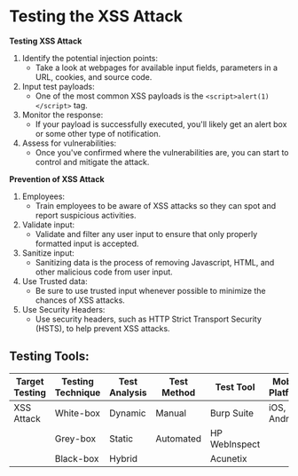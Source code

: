 # Testing the XSS Attack 

**Testing XSS Attack**

1. Identify the potential injection points: 
   - Take a look at webpages for available input fields, parameters in a URL, cookies, and source code.
2. Input test payloads:
   - One of the most common XSS payloads is the `<script>alert(1)</script>` tag.
3. Monitor the response:
   - If your payload is successfully executed, you'll likely get an alert box or some other type of notification.
4. Assess for vulnerabilities:
   - Once you've confirmed where the vulnerabilities are, you can start to control and mitigate the attack.

**Prevention of XSS Attack**

1. Employees: 
   - Train employees to be aware of XSS attacks so they can spot and report suspicious activities.
2. Validate input: 
   - Validate and filter any user input to ensure that only properly formatted input is accepted.
3. Sanitize input: 
   - Sanitizing data is the process of removing Javascript, HTML, and other malicious code from user input.
4. Use Trusted data: 
   - Be sure to use trusted input whenever possible to minimize the chances of XSS attacks.
5. Use Security Headers: 
   - Use security headers, such as HTTP Strict Transport Security (HSTS), to help prevent XSS attacks.

## Testing Tools: 

Target Testing  | Testing Technique | Test Analysis | Test Method  | Test Tool | Mobile Platform
----------------|------------------|--------------|-------------|----------|----------------
XSS Attack     | White-box        | Dynamic      | Manual      | Burp Suite| iOS, Android 
                | Grey-box         | Static       | Automated   | HP WebInspect | 
                | Black-box        | Hybrid       |             | Acunetix    |